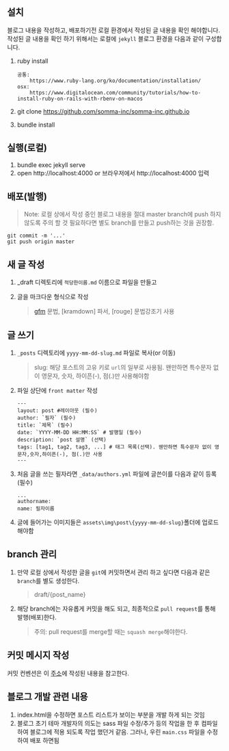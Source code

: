 ## 설치
블로그 내용을 작성하고, 배포하기전 로컬 환경에서 작성된 글 내용을 확인 해야합니다. 작성된 글 내용을 확인 하기 위해서는 로컬에 `jekyll` 블로그 환경을 다음과 같이 구성합니다.
1. ruby install

    ```
    공통:
        https://www.ruby-lang.org/ko/documentation/installation/
    osx:
        https://www.digitalocean.com/community/tutorials/how-to-install-ruby-on-rails-with-rbenv-on-macos
    ```

1. git clone https://github.com/somma-inc/somma-inc.github.io
1. bundle install

## 실행(로컬)

1. bundle exec jekyll serve
1. open http://localhost:4000 or 브라우저에서 http://localhost:4000 입력

## 배포(발행)

> Note: 로컬 상에서 작성 중인 블로그 내용을 절대 master branch에 push 하지 않도록 주의 할 것 필요하다면 별도 branch를 만들고 push하는 것을 권장함.

```
git commit -m '...'
git push origin master
```

## 새 글 작성
1. _draft 디렉토리에 `적당한이름.md` 이름으로 파일을 만들고
1. 글을 마크다운 형식으로 작성

    > [gfm](https://github.com/biospin/BigBio/blob/master/reference/%EB%A7%88%ED%81%AC%EB%8B%A4%EC%9A%B4.md) 문법, [kramdown] 파서, [rouge] 문법강조기 사용

## 글 쓰기
1. `_posts` 디렉토리에 `yyyy-mm-dd-slug.md` 파일로 복사(or 이동)

   > slug: 해당 포스트의 고유 키로 `url`의 일부로 사용됨. 왠만하면 특수문자 없이 영문자, 숫자, 하이픈(-), 점(.)만 사용해야함

2. 파일 상단에 `front matter` 작성

   ```
   ---
   layout: post #레이아웃 (필수)
   author: `필자` (필수)
   title: `제목` (필수)
   date: `YYYY-MM-DD HH:MM:SS` # 발행일 (필수)
   description: `post 설명` (선택)
   tags: [tag1, tag2, tag3, ...] # 태그 목록(선택). 웬만하면 특수문자 없이 영문자,숫자,하이픈(-), 점(.)만 사용
   ---
   ```

3. 처음 글을 쓰는 필자라면 `_data/authors.yml` 파일에 글쓴이를 다음과 같이 등록(필수)

    ```
    ...
    authorname:
    name: 필자이름
    ```


4. 글에 들어가는 이미지들은 `assets\img\post\{yyyy-mm-dd-slug}`폴더에 업로드 해야함

## branch 관리

1. 만약 로컬 상에서 작성한 글을 `git`에 커밋하면서 관리 하고 싶다면 다음과 같은 `branch`를 별도 생성한다.

   > draft/{post_name}

2. 해당 branch에는 자유롭게 커밋을 해도 되고, 최종적으로 `pull request`를 통해 발행(배포)한다.

   > 주의: pull request를 merge할 때는 `squash merge`해야한다.

## 커밋 메시지 작성

커밋 컨벤션은 이 [주소]([https://github.com/somma-inc/docs/wiki/SOMMA-%EC%BB%A4%EB%B0%8B-%EC%BB%A8%EB%B2%A4%EC%85%98](https://github.com/somma-inc/docs/wiki/SOMMA-커밋-컨벤션))에 작성된 내용을 참고한다.

## 블로그 개발 관련 내용
1. index.html을 수정하면 포스트 리스트가 보이는 부분을 개발 하게 되는 것임
1. 블로그 초기 테마 개발자의 의도는 sass 파일 수정/추가 등의 작업을 한 후 컴파일하여 블로그에 적용 되도록 작업 했던거 같음. 그러나, 우린 `main.css` 파일을 수정하여 배포 하면됨
